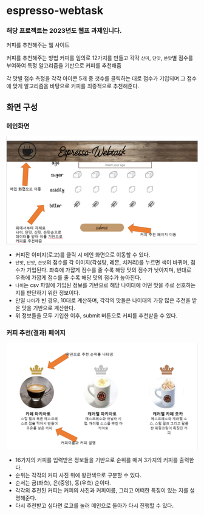 ﻿# espresso-webtask

### 해당 프로젝트는 2023년도 웹프 과제입니다.

커피를 추천해주는 웹 사이트 

커피를 추천해주는 방법
커피를 임의로 12가지를 만들고
각각 `산미`, `단맛`, `쓴맛`별 점수를 부여하여
특정 알고리즘을 기반으로 커피를 추천해줌

각 맛별 점수 측정을 각각 아이콘 5개 중 갯수를 클릭하는 대로 점수가 기입되며
그 점수에 맞게 알고리즘을 바탕으로 커피를 최종적으로 추천해준다.

## 화면 구성
### 메인화면
![메인화면](images/github_image(1).png)
* 커피잔 이미지(로고)를 클릭 시 메인 화면으로 이동할 수 있다.
* `단맛`, `단맛`, `쓴맛`의 점수를 각 이미지(각설탕, 레몬, 치커리)를 누르면 색이 바뀌며, 점수가 기입된다. 좌측에 가깝게 점수를 줄 수록 해당 맛의 점수가 낮아지며, 반대로 우측에 가깝게 점수를 줄 수록 해당 맛의 점수가 높아진다.
* `나이`는 csv 파일에 기입된 정보를 기반으로 해당 나이대에 어떤 맛을 주로 선호하는 지를 판단하기 위한 정보이다.
* 만일 `나이`가 빈 경우, 10대로 계산하며, 각각의 맛들은 나이대의 가장 많은 추천을 받은 맛을 기반으로 계산한다.
* 위 정보들을 모두 기입한 이후, submit 버튼으로 커피를 추천받을 수 있다.

### 커피 추천(결과) 페이지
![추천 페이지](images/github_image(2).png)
* 16가지의 커피를 입력받은 정보들을 기반으로 순위를 매겨 3가지의 커피를 출력한다.
* 순위는 각각의 커피 사진 위에 왕관색으로 구분할 수 있다.
* 순서는 금(좌측), 은(중앙), 동(우측) 순이다.
* 각각의 추천된 커피는 커피의 사진과 커피이름, 그리고 어떠한 특징이 있는 지를 설명해준다.
* 다시 추천받고 싶다면 로고를 눌러 메인으로 돌아가 다시 진행할 수 있다.
